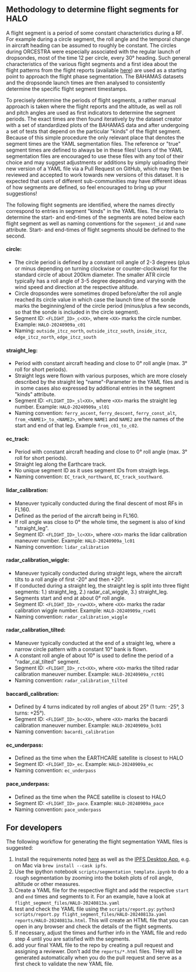 ## Methodology to determine flight segments for HALO

A flight segment is a period of some constant characteristics during a RF.
For example during a circle segment, the roll angle and the temporal change in aircraft heading can be assumed to roughly be constant.
The circles during ORCESTRA were especially associated with the regular launch of dropsondes, most of the time 12 per circle, every 30&deg; heading.
Such general characteristics of the various flight segments and a first idea about the flight patterns from the flight reports (available [here](https://github.com/orcestra-campaign/book/tree/main/orcestra_book/reports)) are used as a starting point to approach the flight phase segmentation.
The BAHAMAS datasets and the dropsonde launch times are then analysed to consistently determine the specific flight segment timestamps.

To precisely determine the periods of flight segments, a rather manual approach is taken where the flight reports and the altitude, as well as roll and pitch angles are used as first indicators to determine the segment periods.
The exact times are then found iteratively by the dataset creator with a set of standardized plots of the BAHAMAS data and after undergoing a set of tests that depend on the particular "kinds" of the flight segment.
Because of this simple procedure the only relevant place that denotes the segment times are the YAML segmentation files.
The reference or "true" segment times are defined to always be in these files!
Users of the YAML segmentation files are encouraged to use these files with any tool of their choice and may suggest adjustments or additions by simply uploading their new version of a YAML file via a Pull Request on GitHub, which may then be reviewed and accepted to work towards new versions of this dataset.
It is expected that users of different sub-communities may have different ideas of how segments are defined, so feel encouraged to bring up your suggestions!

The following flight segments are identified, where the names directly correspond to entries in segment "kinds" in the YAML files.
The criteria to determine the start- and end-times of the segments are noted below each flight segment as well as naming conventions for the `segement_id` and `name` attribute.
Start- and end-times of flight segments should be defined to the second.

#### circle:
- The circle period is defined by a constant roll angle of 2-3 degrees (plus or minus depending on turning clockwise or counter-clockwise) for the standard circle of about 200km diameter. The smaller ATR circle typically has a roll angle of 3-5 degree depending and varying with the wind speed and direction at the respective altitude.
- Circle dropsondes were sometimes droped before/after the roll angle reached its circle value in which case the launch time of the sonde  marks the beginning/end of the circle period (minus/plus a few seconds, so that the sonde is included in the circle segment). 
- Segment ID: `<FLIGHT_ID>_c<XX>`, where `<XX>` marks the circle number. Example: `HALO-20240909a_c01`
- Naming: `outside_itcz_north`, `outside_itcz_south`, `inside_itcz`, `edge_itcz_north`, `edge_itcz_south`

#### straight_leg:
- Period with constant aircraft heading and close to 0&deg; roll angle (max. 3&deg; roll for short periods).
- Straight legs were flown with various purposes, which are more closely described by the straight leg
"name"-Parameter in the YAML files and is in some cases also expressed by additional entries in the segment "kinds" attribute.
- Segment ID: `<FLIGHT_ID>_sl<XX>`, where `<XX>` marks the straight leg number. Example: `HALO-20240909a_sl01`
- Naming convention: `ferry_ascent`, `ferry_descent`, `ferry_const_alt`, `from_<NAME1>_to_<NAME2>`, where `NAME1` and `NAME2` are the names of the start and end of that leg. Example `from_c01_to_c02`.

#### ec_track:
- Period with constant aircraft heading and close to 0&deg; roll angle (max. 3&deg; roll for short periods).
- Straight leg along the Earthcare track.
- No unique segment ID as it uses segment IDs from straigth legs.
- Naming convention: `EC_track_northward`, `EC_track_southward`.

#### lidar_calibration:
- Maneuver typically conducted during the final descent of most RFs in FL160.
- Defined as the period of the aircraft being in FL160.
- If roll angle was close to 0&deg; the whole time, the segment is also of kind "straight_leg".
- Segment ID: `<FLIGHT_ID>_lc<XX>`, where `<XX>` marks the lidar calibration maneuver number. Example: `HALO-20240909a_lc01`
- Naming convention: `lidar_calibration`

#### radar_calibration_wiggle:
- Maneuver typically conducted during straight legs, where the aircraft tilts to a roll angle of first -20&deg; and then +20&deg;.
- If conducted during a straight leg, the straight leg is split into three flight segments:
1.) straight_leg, 2.) radar_cal_wiggle, 3.) straight_leg.
- Segments start and end at about 0&deg; roll angle.
- Segment ID: `<FLIGHT_ID>_rcw<XX>`, where `<XX>` marks the radar calibration wiggle number. Example: `HALO-20240909a_rcw01`
- Naming convention: `radar_calibration_wiggle`

#### radar_calibration_tilted:
- Maneuver typically conducted at the end of a straight leg, where a narrow circle pattern with a constant 10&deg; bank is flown.
- A constant roll angle of about 10&deg; is used to define the period of a "radar_cal_tilted" segment.
- Segment ID: `<FLIGHT_ID>_rct<XX>`, where `<XX>` marks the tilted radar calibration maneuver number. Example: `HALO-20240909a_rct01`
- Naming convention: `radar_calibration_tilted`

#### baccardi_calibration:
- Defined by 4 turns indicated by roll angles of about 25&deg; (1 turn: -25&deg;, 3 turns: +25&deg;).
- Segment ID: `<FLIGHT_ID>_bc<XX>`, where `<XX>` marks the bacardi calibration maneuver number. Example: `HALO-20240909a_bc01`
- Naming convention: `bacardi_calibration`

#### ec_underpass:
- Defined as the time when the EARTHCARE satellite is closest to HALO
- Segment ID: `<FLIGHT_ID>_ec`. Example: `HALO-20240909a_ec`
- Naming convention: `ec_underpass`

#### pace_underpass:
- Defined as the time when the PACE satellite is closest to HALO
- Segment ID: `<FLIGHT_ID>_pace`. Example: `HALO-20240909a_pace`
- Naming convention: `pace_underpass`

## For developers
The following workflow for generating the flight segmentation YAML files is suggested:

1. Install the requirements noted [here](scripts/requirements.txt) as well as the [IPFS Desktop App](https://docs.ipfs.tech/install/ipfs-desktop/), e.g. on Mac via `brew install --cask ipfs`.
2. Use the ipython notebook `scripts/segmentation_template.ipynb` to do a rough segmentation by zooming into the bokeh plots of roll angle, altitude or other measures.
3. Create a YAML file for the respective flight and add the respective `start` and `end` times and segments to it. For an example, have a look at `flight_segment_files/HALO-20240813a.yaml`
4. test and check the YAML file using the `scripts/report.py`: `python3 scripts/report.py flight_segment_files/HALO-20240813a.yaml reports/HALO-20240813a.html`. This will create an HTML file that you can open in any browser and check the details of the flight segments.
5. If necessary, adjust the times and further info in the YAML file and redo step 4 until you are satisfied with the segments.
6. add your final YAML file to the repo by creating a pull request and assigning a reviewer. Don't add the `reports/*.html` files. THey will be generated automatically when you do the pull request and serve as a first check to validate the new YAML file.
